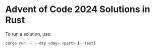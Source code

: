 # Advent of Code 2024 Solutions in Rust

To run a solution, use:

```rs
cargo run -- --day <day>,<part> [--test]
```
